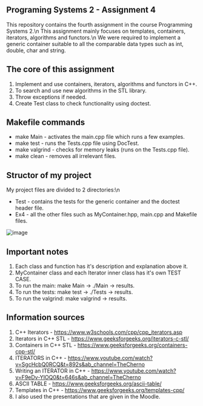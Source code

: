 Programing Systems 2 - Assignment 4
-
This repository contains the fourth assignment in the course Programming Systems 2.\n
This assignment mainly focuses on templates, containers, iterators, algorithms and functors.\n
We were required to implement a generic container suitable to all the comparable data types such as int, double, char and string.

The core of this assignment
-
1. Implement and use containers, iterators, algorithms and functors in C++.
2. To search and use new algorithms in the STL library.
3. Throw exceptions if needed.
4. Create Test class to check functionality using doctest.

Makefile commands
-
- make Main - activates the main.cpp file which runs a few examples.
- make test - runs the Tests.cpp file using DocTest.
- make valgrind - checks for memory leaks (runs on the Tests.cpp file).
- make clean - removes all irrelevant files.

Structor of my project
-
My project files are divided to 2 directories:\n
- Test - contains the tests for the generic container and the doctest header file.
- Ex4 - all the other files such as MyContainer.hpp, main.cpp and Makefile files.

![image](https://github.com/user-attachments/assets/a10e8672-3ecb-4ba1-a649-62936d4c9543)

Important notes
-
1. Each class and function has it's description and explanation above it.
2. MyContainer class and each Iterator inner class has it's own TEST CASE.
3. To run the main: make Main -> ./Main -> results.
4. To run the tests: make test -> ./Tests -> results.
5. To run the valgrind: make valgrind -> results.

Information sources
-
1. C++ Iterators - https://www.w3schools.com/cpp/cpp_iterators.asp
2. Iterators in C++ STL - https://www.geeksforgeeks.org/iterators-c-stl/
3. Containers in C++ STL - https://www.geeksforgeeks.org/containers-cpp-stl/
4. ITERATORS in C++ - https://www.youtube.com/watch?v=SgcHcbQ0RCQ&t=892s&ab_channel=TheCherno
5. Writing an ITERATOR in C++ - https://www.youtube.com/watch?v=F9eDv-YIOQ0&t=646s&ab_channel=TheCherno
6. ASCII TABLE - https://www.geeksforgeeks.org/ascii-table/
7. Templates in C++ - https://www.geeksforgeeks.org/templates-cpp/
8. I also used the presentations that are given in the Moodle.
